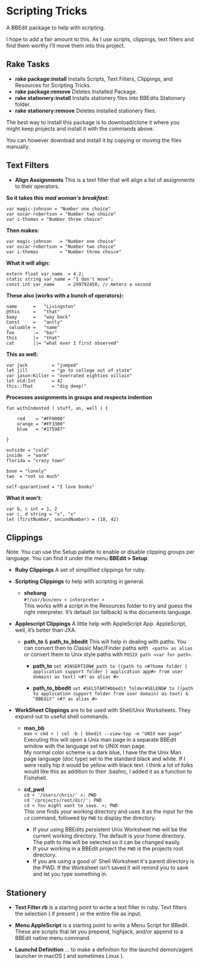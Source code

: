 # Scripting Tricks
A BBEdit package to help with scripting.

I hope to add a fair amount to this. As I use scripts, clippings, text filters and find them worthy I’ll move them into this project.

## Rake Tasks
- __rake package:install__ Installs Scripts, Text Filters, Clippings, and Resources for Scripting Tricks.
- __rake package:remove__ Deletes Installed Package.
- __rake stationery:install__ Installs stationery files into BBEdits Stationery folder.
- __rake stationery:remove__ Deletes installed stationery files.

The best way to install this package is to download/clone it where you might keep projects and install it with the commands above.

You can however download and install it by copying or moving the files manually.

## Text Filters
- __Align Assignments__
This is a text filter that will align a list of assignments to their operators.  

__So it takes this__ ___mad woman's breakfast:___

```
var magic-johnson = "Number one choice"
var oscar-robertson = "Number two choice"
var i-thomas = "Number three choice"
```
__Then makes:__ 

```
var magic-johnson   = "Number one choice"
var oscar-robertson = "Number two choice"
var i-thomas        = "Number three choice"
```

__What it will align:__

```
extern float var_name  = 4.2;  
static string var_name = "I don't move";  
const int var_name     = 299792458; // meters a second
```

__These also (works with a bunch of operators):__

```
name      =   "Livingston"
@this     =   "that"
$way      =   "way back"
Const     =   "antly"  
_valuable =   "name"
foo       :=  "bar"
this      |=  "that"
cat       ||= "what ever I first observed"
```
__This as well:__

```
var jack         = "jumped"  
let jill         = "go to college out of state"  
var jason:Killer = "overrated eighties villain"  
let old:Int      = 42  
this::That       = "dig deep!"  

```

__Processes assignments in groups and respects indention__

```
fun withIndented ( stuff, as, well ) {

	red    = "#FF0000"  
	orange = "#FF3300"  
	blue   = "#175987"  

}

outside = "cold"
inside  = "warm"
florida = "crazy town"

$one = "lonely"
two  = "not so much"

self-quarantined = "I love books"

```


__What it won't:__

```
var b, c int = 1, 2
var c, d string = "s", "x"
let (firstNumber, secondNumber) = (10, 42)
```

## Clippings
Note: You can use the Setup palette to enable or disable clipping groups per language. You can find it under the menu __BBEdit > Setup__.

- __Ruby Clippings__ A set of simplified clippings for ruby.  

- __Scripting Clippings__ to help with scripting in general.
	- __shebang__  
	`#!/usr/bin/env < interpreter >`  
	This works with a script in the Resources folder to try and guess the right interpreter. It’s default (or fallback) is the documents language.  

- __Applescript Clippings__ A little help with AppleScript App. AppleScript, well, it’s better than JXA.
	
	- __path_to__ & __path_to_bbedit__ This will help in dealing with paths. You can convert then to Classic Mac/Finder paths with ` <path> as alias` or convert them to Unix style paths with `POSIX path <var for path>`.
	
		- __path_to__
		`set #INSERTION#_path to ((path to <#?home folder | application support folder | application app#> from user domain) as text) <#? as alias #>`
	
		- __path_to_bbedit__
		`set #SELSTART#bbedit_folder#SELEND# to ((path to application support folder from user domain) as text) & "BBEdit" <#? as alias #>`
	
- __WorkSheet Clippings__ are to be used with Shell/Unix Worksheets. They expand out to useful shell commands.

	- __man_bb__  
	`man < cmd > | col -b | bbedit --view-top -m "UNIX man page"`  
	Executing this will open a Unix man page in a separate BBEdit window with the language set to UNIX man page.  
	My normal color scheme is a dark blue, I have the the Unix Man page language (doc type) set to the standard black and white. If I were really hip it would be yellow with black text.
	I think a lot of folks would like this as addition to their .bashrc, I added it as a function to Fishshell.

	- __cd_pwd__  
	`cd < '/Users/chris/' >; PWD`  
	`cd '/projects/root/dir/'; PWD`    
	`cd < You might want to save. >; PWD`  
	This one finds your working directory and uses it as the input for the `cd` command, followed by `PWD` to display the directory.  
		- If your using BBEdits persistent Unix Worksheet `PWD` will be the current working directory. The default is your home directory. The path to `PDW` will be selected so it can be changed easily.
		- If your working in a BBEdit project the `PWD` is the projects root directory. 
		- If you are using a good ol' Shell Worksheet it's parent directory is the PWD. If the Worksheet isn’t saved it will remind you to save and let you type something in. 

## Stationery
- __Text Filter.rb__ is a starting point to write a text filter in ruby. Text filters the selection ( if present ) or the entire file as input.

- __Menu AppleScript__ is a starting point to write a Menu Script for BBedit. These are scripts that let you prepend, highjack, and/or append to a BBEdit native menu command.

- __Launchd Definition__ ... to make a definition for the launchd demon/agent launcher in macOS ( and sometimes Linux ).
